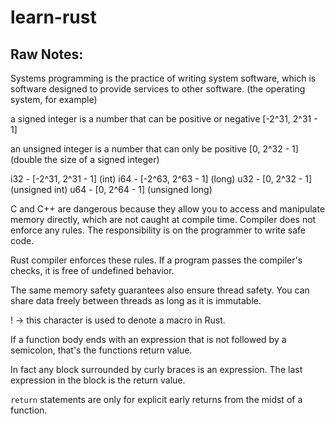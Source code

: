 # learn-rust

## Raw Notes:

Systems programming is the practice of writing system software, which is software designed to provide services to other software. (the operating system, for example)

a signed integer is a number that can be positive or negative [-2^31, 2^31 - 1]

an unsigned integer is a number that can only be positive [0, 2^32 - 1] (double the size of a signed integer)

i32 - [-2^31, 2^31 - 1] (int)
i64 - [-2^63, 2^63 - 1] (long)
u32 - [0, 2^32 - 1] (unsigned int)
u64 - [0, 2^64 - 1] (unsigned long)

C and C++ are dangerous because they allow you to access and manipulate memory directly, which are not caught at compile time. Compiler does not enforce any rules. The responsibility is on the programmer to write safe code.

Rust compiler enforces these rules. If a program passes the compiler's checks, it is free of undefined behavior.

The same memory safety guarantees also ensure thread safety. You can share data freely between threads as long as it is immutable.

! -> this character is used to denote a macro in Rust.

If a function body ends with an expression that is not followed by a semicolon, that's the functions return value.

In fact any block surrounded by curly braces is an expression. The last expression in the block is the return value.

`return` statements are only for explicit early returns from the midst of a function.
